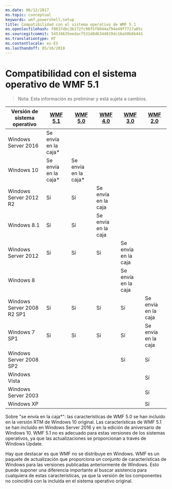 ```yaml
---
ms.date: 06/12/2017
ms.topic: conceptual
keywords: wmf,powershell,setup
title: Compatibilidad con el sistema operativo de WMF 5.1
ms.openlocfilehash: f0037dbc3b172fc98f5f8044a794e49f7727a05c
ms.sourcegitcommit: 54534635eedacf531d8d6344019dc16a50b8b441
ms.translationtype: HT
ms.contentlocale: es-ES
ms.lasthandoff: 05/16/2018
---
```

# <a name="wmf-51-operating-system-compatibility"></a>Compatibilidad con el sistema operativo de WMF 5.1 #

> Nota: Esta información es preliminar y está sujeta a cambios.

| Versión de sistema operativo | [WMF 5.1](https://aka.ms/wmf51download) | [WMF 5.0](https://aka.ms/wmf5download) | [WMF 4.0](https://aka.ms/wmf4download) |  [WMF 3.0](https://aka.ms/wmf3download) | [WMF 2.0](https://aka.ms/wmf2download) |
| ------------------------ | ----------- | ----------- | ----------- | ------------ |  ------------- |
| Windows Server 2016 | Se envía en la caja* |  |  |  |  |
| Windows 10 | Se envía en la caja* | Se envía en la caja*  | | | |
| Windows Server 2012 R2| Sí | Sí | Se envía en la caja |  |  |
| Windows 8.1 | Sí | Sí |  Se envía en la caja |  |  |
| Windows Server 2012 | Sí | Sí | Sí |  Se envía en la caja | |
| Windows 8 |  |  |  | Se envía en la caja | |
| Windows Server 2008 R2 SP1 | Sí | Sí | Sí |  Sí| Se envía en la caja |
| Windows 7 SP1  | Sí | Sí | Sí | Sí | Se envía en la caja |
| Windows Server 2008 SP2 | | | | Sí | Sí |
| Windows Vista | | | | | Sí |
| Windows Server 2003| | | |  | Sí |
| Windows XP | | | |  | Sí |


Sobre "se envía en la caja*": las características de WMF 5.0 se han incluido en la versión RTM de Windows 10 original.
Las características de WMF 5.1 se han incluido en Windows Server 2016 y en la edición de aniversario de Windows 10.
WMF 5.1 no es adecuado para estas versiones de los sistemas operativos, ya que las actualizaciones se proporcionan a través de Windows Update.


Hay que destacar es que WMF no se distribuye en Windows.
WMF es un paquete de actualización que proporciona un conjunto de características de Windows para las versiones publicadas anteriormente de Windows.
Esto puede suponer una diferencia importante al buscar asistencia para cualquiera de estas características, ya que la versión de los componentes no coincidirá con la incluida en el sistema operativo original.
